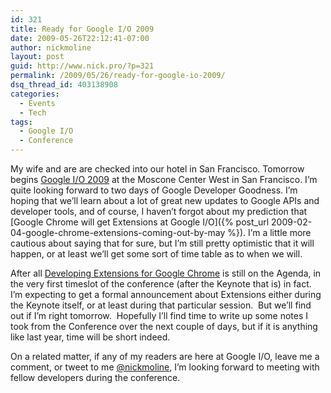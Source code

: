 ```yaml
---
id: 321
title: Ready for Google I/O 2009
date: 2009-05-26T22:12:41-07:00
author: nickmoline
layout: post
guid: http://www.nick.pro/?p=321
permalink: /2009/05/26/ready-for-google-io-2009/
dsq_thread_id: 403138908
categories:
  - Events
  - Tech
tags:
  - Google I/O
  - Conference
---
```

My wife and are are checked into our hotel in San Francisco. Tomorrow begins [Google I/O 2009](http://code.google.com/io) at the Moscone Center West in San Francisco. I&#8217;m quite looking forward to two days of Google Developer Goodness. I&#8217;m hoping that we&#8217;ll learn about a lot of great new updates to Google APIs and developer tools, and of course, I haven&#8217;t forgot about my prediction that [Google Chrome will get Extensions at Google I/O]({% post_url 2009-02-04-google-chrome-extensions-coming-out-by-may %}). I&#8217;m a little more cautious about saying that for sure, but I&#8217;m still pretty optimistic that it will happen, or at least we&#8217;ll get some sort of time table as to when we will.

After all [Developing Extensions for Google Chrome](http://code.google.com/events/io/sessions/DevelopingExtensionsGoogleChrome.html) is still on the Agenda, in the very first timeslot of the conference (after the Keynote that is) in fact. I&#8217;m expecting to get a formal announcement about Extensions either during the Keynote itself, or at least during that particular session.  But we&#8217;ll find out if I&#8217;m right tomorrow.  Hopefully I&#8217;ll find time to write up some notes I took from the Conference over the next couple of days, but if it is anything like last year, time will be short indeed.

On a related matter, if any of my readers are here at Google I/O, leave me a comment, or tweet to me [@nickmoline](https://twitter.com/nickmoline), I&#8217;m looking forward to meeting with fellow developers during the conference.